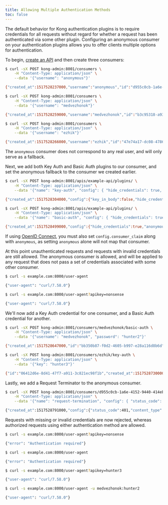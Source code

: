 ```yaml
---
title: Allowing Multiple Authentication Methods
toc: false
---
```


The default behavior for Kong authentication plugins is to require credentials 
for all requests without regard for whether a request has been authenticated 
via some other plugin. Configuring an anonymous consumer on your authentication 
plugins allows you to offer clients multiple options for authentication.

To begin, [create an API](/enterprise/{{page.kong_version}}/getting-started/adding-your-api/) and then create three consumers:

```bash
$ curl -sX POST kong-admin:8001/consumers \
    -H "Content-Type: application/json" \
    --data '{"username": "anonymous"}'

{"created_at":1517528237000,"username":"anonymous","id":"d955c0cb-1a6e-4152-9440-414ebb8fee8a"}

$ curl -sX POST kong-admin:8001/consumers \
    -H "Content-Type: application/json" \
    --data '{"username": "medvezhonok"}'

{"created_at":1517528259000,"username":"medvezhonok","id":"b3c95318-a932-4bb2-9d74-1298a3ffc87c"}

$ curl -sX POST kong-admin:8001/consumers \
    -H "Content-Type: application/json" \
    --data '{"username": "ezhik"}'

{"created_at":1517528266000,"username":"ezhik","id":"47e74a17-dc08-4786-a8cf-d8e4f38a5459"}
```

The `anonymous` consumer does not correspond to any real user, and will only serve as a fallback.

Next, we add both Key Auth and Basic Auth plugins to our consumer, and set the anonymous fallback to the consumer we created earlier.

```bash
$ curl -sX POST kong-admin:8001/apis/example-api/plugins/ \
    -H "Content-Type: application/json" \
    --data '{"name": "key-auth", "config": { "hide_credentials": true, "anonymous": "d955c0cb-1a6e-4152-9440-414ebb8fee8a"} }'

{"created_at":1517528304000,"config":{"key_in_body":false,"hide_credentials":true,"anonymous":"d955c0cb-1a6e-4152-9440-414ebb8fee8a","run_on_preflight":true,"key_names":["apikey"]},"id":"bb884f7b-4e48-4166-8c80-c858b5a4c357","name":"key-auth","api_id":"a2a168a8-4491-4fe1-9426-cde3b5fcd45b","enabled":true}

$ curl -sX POST kong-admin:8001/apis/example-api/plugins/ \
    -H "Content-Type: application/json" \
    --data '{"name": "basic-auth", "config": { "hide_credentials": true, "anonymous": "d955c0cb-1a6e-4152-9440-414ebb8fee8a"} }' 

{"created_at":1517528499000,"config":{"hide_credentials":true,"anonymous":"d955c0cb-1a6e-4152-9440-414ebb8fee8a"},"id":"e5a40543-debe-4225-a879-a54901368e6d","name":"basic-auth","api_id":"a2a168a8-4491-4fe1-9426-cde3b5fcd45b","enabled":true}
```

If using [OpenID Connect](/enterprise/latest/plugins/openid-connect), you must also set `config.consumer_claim` along with `anonymous`, as setting `anonymous` alone will not map that consumer.

At this point unauthenticated requests and requests with invalid credentials are still allowed. The anonymous consumer is allowed, and will be applied to any request that does not pass a set of credentials associated with some other consumer.

```bash
$ curl -s example.com:8000/user-agent

{"user-agent": "curl/7.58.0"}

$ curl -s example.com:8000/user-agent?apikey=nonsense

{"user-agent": "curl/7.58.0"}
```

We'll now add a Key Auth credential for one consumer, and a Basic Auth credential for another.

```bash
$ curl -sX POST kong-admin:8001/consumers/medvezhonok/basic-auth \
    -H "Content-Type: application/json" \
    --data '{"username": "medvezhonok", "password": "hunter2"}'

{"created_at":1517528647000,"id":"bb350b87-f0d2-4605-b997-e28a116d8b6d","username":"medvezhonok","password":"f239a0404351d7170201e7f92fa9b3159e47bb01","consumer_id":"b3c95318-a932-4bb2-9d74-1298a3ffc87c"}

$ curl -sX POST kong-admin:8001/consumers/ezhik/key-auth \
    -H "Content-Type: application/json" \
    --data '{"key": "hunter3"}'

{"id":"06412d6e-8d41-47f7-a911-3c821ec98f1b","created_at":1517528730000,"key":"hunter3","consumer_id":"47e74a17-dc08-4786-a8cf-d8e4f38a5459"}

```

Lastly, we add a Request Terminator to the anonymous consumer.

```bash
$ curl -sX POST kong-admin:8001/consumers/d955c0cb-1a6e-4152-9440-414ebb8fee8a/plugins/ \
    -H "Content-Type: application/json" \
    --data '{"name": "request-termination", "config": { "status_code": 401, "content_type": "application/json; charset=utf-8", "body": "{\"error\": \"Authentication required\"}"} }'

{"created_at":1517528791000,"config":{"status_code":401,"content_type":"application\/json; charset=utf-8","body":"{\"error\": \"Authentication required\"}"},"id":"21fc5f6f-363f-4d79-b533-ce26d4478879","name":"request-termination","enabled":true,"consumer_id":"d955c0cb-1a6e-4152-9440-414ebb8fee8a"}
```

Requests with missing or invalid credentials are now rejected, whereas authorized requests using either authentication method are allowed.

```bash
$ curl -s example.com:8000/user-agent?apikey=nonsense

{"error": "Authentication required"}

$ curl -s example.com:8000/user-agent

{"error": "Authentication required"}

$ curl -s example.com:8000/user-agent?apikey=hunter3

{"user-agent": "curl/7.58.0"}

$ curl -s example.com:8000/user-agent -u medvezhonok:hunter2

{"user-agent": "curl/7.58.0"}
```
